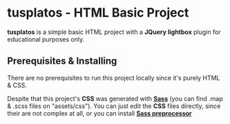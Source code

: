 # tusplatos - HTML Basic Project

**tusplatos** is a simple basic HTML project with a **JQuery lightbox** plugin for educational purposes only.

## Prerequisites & Installing
There are no prerequisites to run this project locally since it's purely HTML & CSS.

Despite that this project's **CSS** was generated with [**Sass**](https://sass-lang.com/) (you can find .map & .scss files on "assets/css"). You can just edit the **CSS** files directly, since their are not complex at all, or you can install [**Sass preprocessor**](https://sass-lang.com/install)
